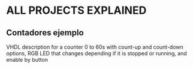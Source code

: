# ALL PROJECTS EXPLAINED

## Contadores ejemplo
VHDL description for a counter 0 to 60s with count-up and count-down options, RGB LED that changes depending if it is stopped or running, and enable by button
